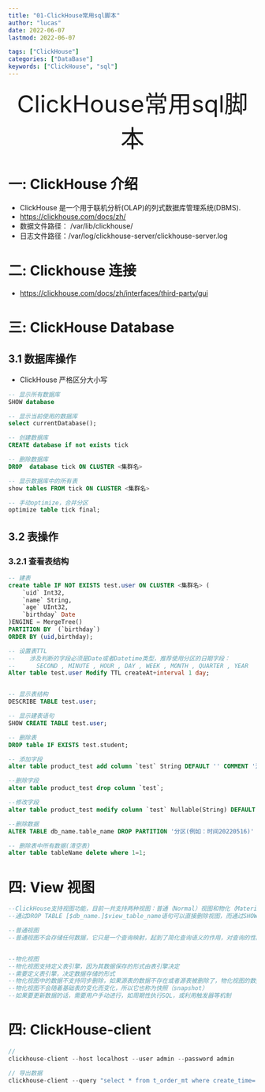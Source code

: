 ```yaml
---
title: "01-ClickHouse常用sql脚本"
author: "lucas"
date: 2022-06-07
lastmod: 2022-06-07

tags: ["ClickHouse"]
categories: ["DataBase"]
keywords: ["ClickHouse", "sql"]
---
```


<div align="center"><font size="35">ClickHouse常用sql脚本</font></div>

# 一: ClickHouse 介绍

- ClickHouse 是一个用于联机分析(OLAP)的列式数据库管理系统(DBMS).
- https://clickhouse.com/docs/zh/
- 数据文件路径： /var/lib/clickhouse/
- 日志文件路径：/var/log/clickhouse-server/clickhouse-server.log

# 二: Clickhouse 连接

- https://clickhouse.com/docs/zh/interfaces/third-party/gui

# 三: ClickHouse Database

## 3.1 数据库操作

- ClickHouse 严格区分大小写

```sql
-- 显示所有数据库
SHOW database

-- 显示当前使用的数据库
select currentDatabase();

-- 创建数据库
CREATE database if not exists tick

-- 删除数据库
DROP  database tick ON CLUSTER <集群名>

-- 显示数据库中的所有表
show tables FROM tick ON CLUSTER <集群名>

-- 手动optimize，合并分区
optimize table tick final;
```

## 3.2 表操作

### 3.2.1 查看表结构

```sql
-- 建表
create table IF NOT EXISTS test.user ON CLUSTER <集群名> (
    `uid` Int32,
    `name` String,
    `age` UInt32,
    `birthday` Date
)ENGINE = MergeTree()
PARTITION BY  (`birthday`)
ORDER BY (uid,birthday);

-- 设置表TTL
--    涉及判断的字段必须是Date或者Datetime类型，推荐使用分区的日期字段：
--      SECOND , MINUTE , HOUR , DAY , WEEK , MONTH , QUARTER , YEAR
Alter table test.user Modify TTL createAt+interval 1 day;


-- 显示表结构
DESCRIBE TABLE test.user;

-- 显示建表语句
SHOW CREATE TABLE test.user;

-- 删除表
DROP table IF EXISTS test.student;

-- 添加字段
alter table product_test add column `test` String DEFAULT '' COMMENT '注释';

--删除字段
alter table product_test drop column `test`;

--修改字段
alter table product_test modify column `test` Nullable(String) DEFAULT NULL COMMENT '注释';

--删除数据
ALTER TABLE db_name.table_name DROP PARTITION '分区(例如：时间20220516)'

-- 删除表中所有数据(清空表)
alter table tableName delete where 1=1;
```

# 四: View 视图

```sql
--ClickHouse支持视图功能，目前一共支持两种视图：普通（Normal）视图和物化（Materialized）视图
--通过DROP TABLE [$db_name.]$view_table_name语句可以直接删除视图，而通过SHOW TABLES可以展示所有的表，视图也会被认为是一种特殊的表一并进行展示

--普通视图
--普通视图不会存储任何数据，它只是一个查询映射，起到了简化查询语义的作用，对查询的性能也不会有任何正负作用


--物化视图
--物化视图支持定义表引擎，因为其数据保存的形式由表引擎决定
--需要定义表引擎，决定数据存储的形式
--物化视图中的数据不支持同步删除，如果源表的数据不存在或者源表被删除了，物化视图的数据依然存在
--物化视图不会随着基础表的变化而变化，所以它也称为快照（snapshot）
--如果要更新数据的话，需要用户手动进行，如周期性执行SQL，或利用触发器等机制
```

# 四: ClickHouse-client

```go
//
clickhouse-client --host localhost --user admin --password admin

// 导出数据
clickhouse-client --query "select * from t_order_mt where create_time='2020-06-01 12:00:00'" --format CSVWithNames> /opt/module/data/rs1.csv

```
